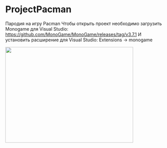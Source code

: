# ProjectPacman
Пародия на игру Pacman
Чтобы открыть проект необходимо загрузить Monogame для Visual Studio: https://github.com/MonoGame/MonoGame/releases/tag/v3.7.1
И установить расширение для Visual Studio: Extensions -> monogame

<img src="https://media.giphy.com/media/E5dxbf66M0s1VJ80nC/giphy.gif" width="400" height="300" />
